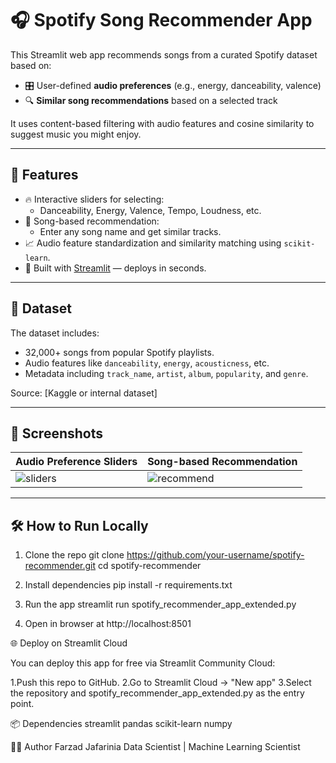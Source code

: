 # 🎧 Spotify Song Recommender App

This Streamlit web app recommends songs from a curated Spotify dataset based on:
- 🎛️ User-defined **audio preferences** (e.g., energy, danceability, valence)
- 🔍 **Similar song recommendations** based on a selected track

It uses content-based filtering with audio features and cosine similarity to suggest music you might enjoy.

---

## 🚀 Features

- 🔥 Interactive sliders for selecting:
  - Danceability, Energy, Valence, Tempo, Loudness, etc.
- 🎵 Song-based recommendation:
  - Enter any song name and get similar tracks.
- 📈 Audio feature standardization and similarity matching using `scikit-learn`.
- 🎨 Built with [Streamlit](https://streamlit.io) — deploys in seconds.

---

## 📁 Dataset

The dataset includes:
- 32,000+ songs from popular Spotify playlists.
- Audio features like `danceability`, `energy`, `acousticness`, etc.
- Metadata including `track_name`, `artist`, `album`, `popularity`, and `genre`.

Source: [Kaggle or internal dataset]

---

## 📸 Screenshots

| Audio Preference Sliders | Song-based Recommendation |
|--------------------------|----------------------------|
| ![sliders](screenshots/sliders.png) | ![recommend](screenshots/recommend.png) |

---

## 🛠 How to Run Locally

1. Clone the repo
   git clone https://github.com/your-username/spotify-recommender.git
   cd spotify-recommender

2. Install dependencies
   pip install -r requirements.txt
   
3. Run the app
   streamlit run spotify_recommender_app_extended.py
   
4. Open in browser at http://localhost:8501

🌐 Deploy on Streamlit Cloud

You can deploy this app for free via Streamlit Community Cloud:

1.Push this repo to GitHub.
2.Go to Streamlit Cloud → "New app"
3.Select the repository and spotify_recommender_app_extended.py as the entry point.


📦 Dependencies
streamlit
pandas
scikit-learn
numpy

🙋‍♂️ Author
Farzad Jafarinia
Data Scientist | Machine Learning Scientist
